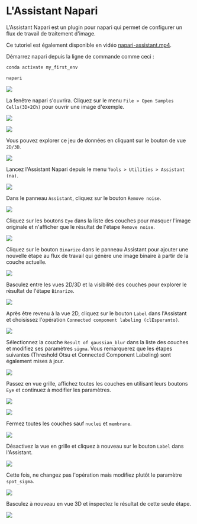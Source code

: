 # L'Assistant Napari

L'Assistant Napari est un plugin pour napari qui permet de configurer un flux de travail de traitement d'image.

Ce tutoriel est également disponible en vidéo [napari-assistant.mp4](images/napari-assistant.mp4).

Démarrez napari depuis la ligne de commande comme ceci :

```bash
conda activate my_first_env

napari
```

![](images/napari-assistant01.jpg)

La fenêtre napari s'ouvrira. Cliquez sur le menu `File > Open Samples Cells(3D+2Ch)` pour ouvrir une image d'exemple.

![](images/napari-assistant02.jpg)

![](images/napari-assistant03.jpg)

Vous pouvez explorer ce jeu de données en cliquant sur le bouton de vue `2D/3D`.

![](images/napari-assistant04.jpg)

Lancez l'Assistant Napari depuis le menu `Tools > Utilities > Assistant (na)`.

![](images/napari-assistant05.jpg)

Dans le panneau `Assistant`, cliquez sur le bouton `Remove noise`.

![](images/napari-assistant06.jpg)

Cliquez sur les boutons `Eye` dans la liste des couches pour masquer l'image originale et n'afficher que le résultat de l'étape `Remove noise`.

![](images/napari-assistant07.jpg)

Cliquez sur le bouton `Binarize` dans le panneau Assistant pour ajouter une nouvelle étape au flux de travail qui génère une image binaire à partir de la couche actuelle.

![](images/napari-assistant08.jpg)

Basculez entre les vues 2D/3D et la visibilité des couches pour explorer le résultat de l'étape `Binarize`.

![](images/napari-assistant09.jpg)

Après être revenu à la vue 2D, cliquez sur le bouton `Label` dans l'Assistant et choisissez l'opération `Connected component labeling (clEsperanto)`.

![](images/napari-assistant11.jpg)

Sélectionnez la couche `Result of gaussian_blur` dans la liste des couches et modifiez ses paramètres `sigma`. Vous remarquerez que les étapes suivantes (Threshold Otsu et Connected Component Labeling) sont également mises à jour.

![](images/napari-assistant12.jpg)

Passez en vue grille, affichez toutes les couches en utilisant leurs boutons `Eye` et continuez à modifier les paramètres.

![](images/napari-assistant13.jpg)

![](images/napari-assistant14.jpg)

Fermez toutes les couches sauf `nuclei` et `membrane`.

![](images/napari-assistant15.jpg)

Désactivez la vue en grille et cliquez à nouveau sur le bouton `Label` dans l'Assistant.

![](images/napari-assistant16.jpg)

Cette fois, ne changez pas l'opération mais modifiez plutôt le paramètre `spot_sigma`.

![](images/napari-assistant17.jpg)

Basculez à nouveau en vue 3D et inspectez le résultat de cette seule étape.

![](images/napari-assistant18.jpg)